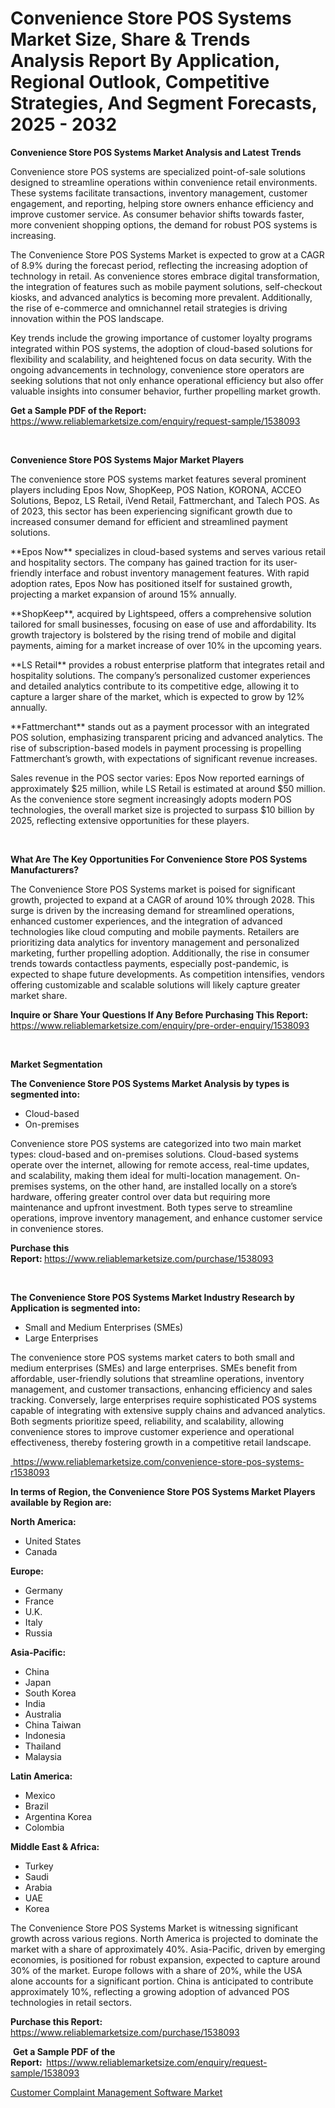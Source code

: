 <p><h1>Convenience Store POS Systems Market Size, Share & Trends Analysis Report By Application, Regional Outlook, Competitive Strategies, And Segment Forecasts, 2025 - 2032</h1></p><p><strong>Convenience Store POS Systems Market Analysis and Latest Trends</strong></p>
<p><p>Convenience store POS systems are specialized point-of-sale solutions designed to streamline operations within convenience retail environments. These systems facilitate transactions, inventory management, customer engagement, and reporting, helping store owners enhance efficiency and improve customer service. As consumer behavior shifts towards faster, more convenient shopping options, the demand for robust POS systems is increasing.</p><p>The Convenience Store POS Systems Market is expected to grow at a CAGR of 8.9% during the forecast period, reflecting the increasing adoption of technology in retail. As convenience stores embrace digital transformation, the integration of features such as mobile payment solutions, self-checkout kiosks, and advanced analytics is becoming more prevalent. Additionally, the rise of e-commerce and omnichannel retail strategies is driving innovation within the POS landscape. </p><p>Key trends include the growing importance of customer loyalty programs integrated within POS systems, the adoption of cloud-based solutions for flexibility and scalability, and heightened focus on data security. With the ongoing advancements in technology, convenience store operators are seeking solutions that not only enhance operational efficiency but also offer valuable insights into consumer behavior, further propelling market growth.</p></p>
<p><strong>Get a Sample PDF of the Report:&nbsp;</strong> <a href="https://www.reliablemarketsize.com/enquiry/request-sample/1538093?utm_campaign=2995&utm_medium=2&utm_source=Github&utm_content=ia&utm_term=10032025&utm_id=convenience-store-pos-systems">https://www.reliablemarketsize.com/enquiry/request-sample/1538093</a></p>
<p>&nbsp;</p>
<p><strong>Convenience Store POS Systems Major Market Players</strong></p>
<p><p>The convenience store POS systems market features several prominent players including Epos Now, ShopKeep, POS Nation, KORONA, ACCEO Solutions, Bepoz, LS Retail, iVend Retail, Fattmerchant, and Talech POS. As of 2023, this sector has been experiencing significant growth due to increased consumer demand for efficient and streamlined payment solutions.</p><p>**Epos Now** specializes in cloud-based systems and serves various retail and hospitality sectors. The company has gained traction for its user-friendly interface and robust inventory management features. With rapid adoption rates, Epos Now has positioned itself for sustained growth, projecting a market expansion of around 15% annually.</p><p>**ShopKeep**, acquired by Lightspeed, offers a comprehensive solution tailored for small businesses, focusing on ease of use and affordability. Its growth trajectory is bolstered by the rising trend of mobile and digital payments, aiming for a market increase of over 10% in the upcoming years.</p><p>**LS Retail** provides a robust enterprise platform that integrates retail and hospitality solutions. The company’s personalized customer experiences and detailed analytics contribute to its competitive edge, allowing it to capture a larger share of the market, which is expected to grow by 12% annually.</p><p>**Fattmerchant** stands out as a payment processor with an integrated POS solution, emphasizing transparent pricing and advanced analytics. The rise of subscription-based models in payment processing is propelling Fattmerchant’s growth, with expectations of significant revenue increases.</p><p>Sales revenue in the POS sector varies: Epos Now reported earnings of approximately $25 million, while LS Retail is estimated at around $50 million. As the convenience store segment increasingly adopts modern POS technologies, the overall market size is projected to surpass $10 billion by 2025, reflecting extensive opportunities for these players.</p></p>
<p>&nbsp;</p>
<p><strong>What Are The Key Opportunities For Convenience Store POS Systems Manufacturers?</strong></p>
<p><p>The Convenience Store POS Systems market is poised for significant growth, projected to expand at a CAGR of around 10% through 2028. This surge is driven by the increasing demand for streamlined operations, enhanced customer experiences, and the integration of advanced technologies like cloud computing and mobile payments. Retailers are prioritizing data analytics for inventory management and personalized marketing, further propelling adoption. Additionally, the rise in consumer trends towards contactless payments, especially post-pandemic, is expected to shape future developments. As competition intensifies, vendors offering customizable and scalable solutions will likely capture greater market share.</p></p>
<p><strong>Inquire or Share Your Questions If Any Before Purchasing This Report:</strong> <a href="https://www.reliablemarketsize.com/enquiry/pre-order-enquiry/1538093?utm_campaign=2995&utm_medium=2&utm_source=Github&utm_content=ia&utm_term=10032025&utm_id=convenience-store-pos-systems">https://www.reliablemarketsize.com/enquiry/pre-order-enquiry/1538093</a></p>
<p>&nbsp;</p>
<p><strong>Market Segmentation</strong></p>
<p><strong>The Convenience Store POS Systems Market Analysis by types is segmented into:</strong></p>
<p><ul><li>Cloud-based</li><li>On-premises</li></ul></p>
<p><p>Convenience store POS systems are categorized into two main market types: cloud-based and on-premises solutions. Cloud-based systems operate over the internet, allowing for remote access, real-time updates, and scalability, making them ideal for multi-location management. On-premises systems, on the other hand, are installed locally on a store’s hardware, offering greater control over data but requiring more maintenance and upfront investment. Both types serve to streamline operations, improve inventory management, and enhance customer service in convenience stores.</p></p>
<p><strong>Purchase this Report:&nbsp;</strong><a href="https://www.reliablemarketsize.com/purchase/1538093?utm_campaign=2995&utm_medium=2&utm_source=Github&utm_content=ia&utm_term=10032025&utm_id=convenience-store-pos-systems">https://www.reliablemarketsize.com/purchase/1538093</a></p>
<p>&nbsp;</p>
<p><strong>The Convenience Store POS Systems Market Industry Research by Application is segmented into:</strong></p>
<p><ul><li>Small and Medium Enterprises (SMEs)</li><li>Large Enterprises</li></ul></p>
<p><p>The convenience store POS systems market caters to both small and medium enterprises (SMEs) and large enterprises. SMEs benefit from affordable, user-friendly solutions that streamline operations, inventory management, and customer transactions, enhancing efficiency and sales tracking. Conversely, large enterprises require sophisticated POS systems capable of integrating with extensive supply chains and advanced analytics. Both segments prioritize speed, reliability, and scalability, allowing convenience stores to improve customer experience and operational effectiveness, thereby fostering growth in a competitive retail landscape.</p></p>
<p><a href="https://www.reliablemarketsize.com/convenience-store-pos-systems-r1538093?utm_campaign=2995&utm_medium=2&utm_source=Github&utm_content=ia&utm_term=10032025&utm_id=convenience-store-pos-systems">&nbsp;https://www.reliablemarketsize.com/convenience-store-pos-systems-r1538093</a></p>
<p><strong>In terms of Region, the Convenience Store POS Systems Market Players available by Region are:</strong></p>
<p>
    <p> <strong> North America: </strong>
        <ul>
            <li>United States</li>
            <li>Canada</li>
        </ul>
        </p> 
    <p> <strong> Europe: </strong>
        <ul>
            <li>Germany</li>
            <li>France</li>
            <li>U.K.</li>
            <li>Italy</li>
            <li>Russia</li>
        </ul>
        </p> 
    <p> <strong> Asia-Pacific: </strong>
        <ul>
            <li>China</li>
            <li>Japan</li>
            <li>South Korea</li>
            <li>India</li>
            <li>Australia</li>
            <li>China Taiwan</li>
            <li>Indonesia</li>
            <li>Thailand</li>
            <li>Malaysia</li>
        </ul>
        </p> 
    <p> <strong> Latin America: </strong>
        <ul>
            <li>Mexico</li>
            <li>Brazil</li>
            <li>Argentina Korea</li>
            <li>Colombia</li>
        </ul>
        </p> 
    <p> <strong> Middle East & Africa: </strong>
        <ul>
            <li>Turkey</li>
            <li>Saudi</li>
            <li>Arabia</li>
            <li>UAE</li>
            <li>Korea</li>
        </ul>
    </p>
    </p>
<p><p>The Convenience Store POS Systems Market is witnessing significant growth across various regions. North America is projected to dominate the market with a share of approximately 40%. Asia-Pacific, driven by emerging economies, is positioned for robust expansion, expected to capture around 30% of the market. Europe follows with a share of 20%, while the USA alone accounts for a significant portion. China is anticipated to contribute approximately 10%, reflecting a growing adoption of advanced POS technologies in retail sectors.</p></p>
<p><strong>Purchase this Report: </strong><a href="https://www.reliablemarketsize.com/purchase/1538093?utm_campaign=2995&utm_medium=2&utm_source=Github&utm_content=ia&utm_term=10032025&utm_id=convenience-store-pos-systems">https://www.reliablemarketsize.com/purchase/1538093</a></p>
<p>&nbsp;<strong>Get a Sample PDF of the Report:&nbsp;&nbsp;</strong><a href="https://www.reliablemarketsize.com/enquiry/request-sample/1538093?utm_campaign=2995&utm_medium=2&utm_source=Github&utm_content=ia&utm_term=10032025&utm_id=convenience-store-pos-systems">https://www.reliablemarketsize.com/enquiry/request-sample/1538093</a></p>
<p><strong></strong></p>
<p><p><a href="https://github.com/sefathlehki/Market-Research-Report-List-1/blob/main/customer-complaint-management-software-market.md?utm_campaign=2995&utm_medium=2&utm_source=Github&utm_content=ia&utm_term=10032025&utm_id=convenience-store-pos-systems">Customer Complaint Management Software Market</a></p></p>